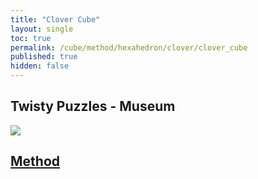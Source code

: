 ```yaml
---
title: "Clover Cube"
layout: single
toc: true
permalink: /cube/method/hexahedron/clover/clover_cube
published: true
hidden: false
---
```


<head>
  <base target="_blank">
</head>



## Twisty Puzzles - Museum

<a href="https://twistypuzzles.com/app/museum/museum_showitem.php?pkey=6490">
  <img src="https://twistypuzzles.com/museum/large/06490-01.jpg">
</a>



## [Method](/cube/method/hexahedron/clover/clover_cube/method)
